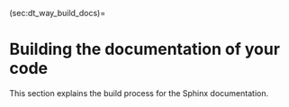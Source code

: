 (sec:dt_way_build_docs)=
# Building the documentation of your code

This section explains the build process for the Sphinx documentation.
